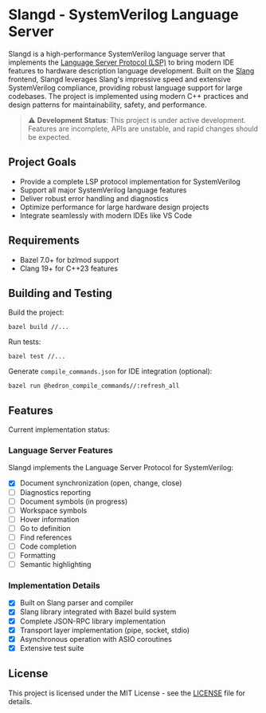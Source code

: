 # Slangd - SystemVerilog Language Server

Slangd is a high-performance SystemVerilog language server that implements the [Language Server Protocol (LSP)](https://microsoft.github.io/language-server-protocol/) to bring modern IDE features to hardware description language development. Built on the [Slang](https://github.com/MikePopoloski/slang) frontend, Slangd leverages Slang's impressive speed and extensive SystemVerilog compliance, providing robust language support for large codebases. The project is implemented using modern C++ practices and design patterns for maintainability, safety, and performance.

> ⚠️ **Development Status**: This project is under active development. Features are incomplete, APIs are unstable, and rapid changes should be expected.

## Project Goals

- Provide a complete LSP protocol implementation for SystemVerilog
- Support all major SystemVerilog language features
- Deliver robust error handling and diagnostics
- Optimize performance for large hardware design projects
- Integrate seamlessly with modern IDEs like VS Code

## Requirements

- Bazel 7.0+ for bzlmod support
- Clang 19+ for C++23 features

## Building and Testing

Build the project:

```
bazel build //...
```

Run tests:

```
bazel test //...
```

Generate `compile_commands.json` for IDE integration (optional):

```
bazel run @hedron_compile_commands//:refresh_all
```

## Features

Current implementation status:

### Language Server Features

Slangd implements the Language Server Protocol for SystemVerilog:

- [x] Document synchronization (open, change, close)
- [ ] Diagnostics reporting
- [ ] Document symbols (in progress)
- [ ] Workspace symbols
- [ ] Hover information
- [ ] Go to definition
- [ ] Find references
- [ ] Code completion
- [ ] Formatting
- [ ] Semantic highlighting

### Implementation Details

- [x] Built on Slang parser and compiler
- [x] Slang library integrated with Bazel build system
- [x] Complete JSON-RPC library implementation
- [x] Transport layer implementation (pipe, socket, stdio)
- [x] Asynchronous operation with ASIO coroutines
- [x] Extensive test suite

## License

This project is licensed under the MIT License - see the [LICENSE](LICENSE) file for details.
